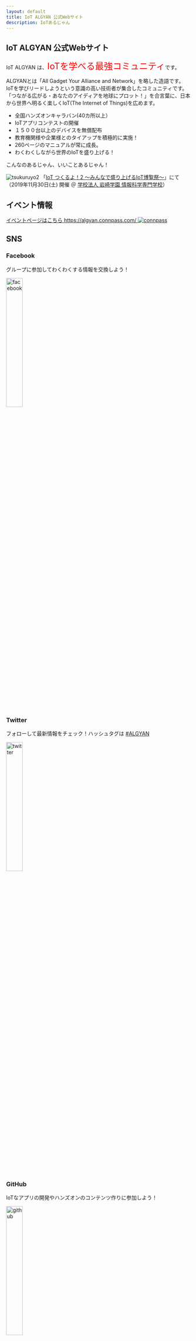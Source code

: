 ```yaml
---
layout: default
title: IoT ALGYAN 公式Webサイト
description: IoTあるじゃん
---
```


## IoT ALGYAN 公式Webサイト

IoT ALGYAN は、<font color="red" size="5">IoTを学べる最強コミュニティ</font>です。

ALGYANとは「All Gadget Your Alliance and Network」を略した造語です。  
IoTを学びリードしようという意識の高い技術者が集合したコミュニティです。  
「つながる広がる・あなたのアイディアを地球にプロット！」を合言葉に、日本から世界へ明るく楽しくIoT(The Internet of Things)を広めます。  

- 全国ハンズオンキャラバン(40カ所以上）
- IoTアプリコンテストの開催
- １５００台以上のデバイスを無償配布
- 教育機関様や企業様とのタイアップを積極的に実施！
- 260ページのマニュアルが常に成長。
- わくわくしながら世界のIoTを盛り上げる！

こんなのあるじゃん、いいことあるじゃん！

![tsukuruyo2](/img/tsukuruyo2.jpg)
「[IoT つくるよ！2 〜みんなで盛り上げるIoT博覧祭〜](https://www.tsukuruyo.net/)」にて  
（2019年11月30日(土) 開催 ＠ [学校法人 岩崎学園 情報科学専門学校](http://isc.iwasaki.ac.jp/index.html)）

## イベント情報

[イベントページはこちら https://algyan.connpass.com/
![connpass](/img/connpass.png)
](https://algyan.connpass.com/)

## SNS

### Facebook

グループに参加してわくわくする情報を交換しよう！

<a href="https://www.facebook.com/groups/ioytjp/"><img src="./img/f_logo_RGB-Hex-Blue_512.png" width="30%" alt="facebook"></a>　

### Twitter

フォローして最新情報をチェック！ハッシュタグは [#ALGYAN](https://twitter.com/search?q=%23ALGYAN&src=typed_query)

<a href="https://twitter.com/IOT_ALGYAN"><img src="./img/Twitter_Social_Icon_Circle_Color.png" width="30%" alt="twitter"></a>

### GitHub

IoTなアプリの開発やハンズオンのコンテンツ作りに参加しよう！

<a href="https://github.com/algyan"><img src="./img/GitHub-Mark-120px-plus.png" width="30%" alt="github"></a>

### ご支援（カンパ・ご協賛）のお願い

[こちらのページ](Donation)をご覧ください

## Members

IoTあるじゃんの素敵な仲間たちを紹介しています！  
ご自身の情報を掲載したい方は、[こちらの資料](https://gitpitch.com/takasehideki/ALGYAN-GitHub_PR-HandsOn/howto)に従ってGitHubでPull Requestをお送りください。

<!--
・お１人ずつ１行でコピペして編集してください（改行が入ると表のレイアウトが崩れます^^;
・お名前はハンドルネームなどでも構いません
・場所は住んでいるところや出没地など！
・SNSは、Facebook・Twitter・GitHubに対応しています。持っていないもの／掲載したくないものは消してください。
・あなたにとってIoTとは？ひと言お寄せください（セル内で改行を入れたい場合は<br>です）
-->

| お名前      | 場所    | SNS | あなたにとってIoTとは？ |
|:------------|:------|:---------:|:------|
| あるじゃん  | 地球    | [![facebook](img/facebook.png)](https://facebook.com/groups/ioytjp/) [![twitter](img/twitter.png)](https://twitter.com/IOT_ALGYAN) [![github](img/github.png)](https://github.com/algyan)   | こんなのあるじゃん、<br>いいことあるじゃん！ |
| 小暮敦彦（ALGYAN理事長だっ）  | 東京    | [![facebook](img/facebook.png)](https://www.facebook.com/atsuhiko.kogure) [![twitter](img/twitter.png)](https://twitter.com/from_akihabara) [![github](img/github.png)](https://github.com/atkogure)   | 総合格闘技と癒し<br>そして、トキメキ！ |
| takasehideki  | 京都    | [![facebook](img/facebook.png)](https://facebook.com/takasehideki) [![twitter](img/twitter.png)](https://twitter.com/TAKASEhideki) [![github](img/github.png)](https://github.com/takasehideki)   | テクノロジーへの愛！ |
| y-chinen  | Kyushu    |    | ワクワク！ |
| ないじゃん  | 宇宙    |   | なんにもないじゃん、<br>うまいはなしなんてないじゃん！ |
| Kento  | 福岡のどっか   | [![twitter](img/twitter.png)](https://twitter.com/4LX16iBzdWveOoZ) [![github](img/github.png)](https://github.com/njc50047)   | 趣味
| sahorange      | Tokyo    | SNS | セミナー参加中 |
| YukoHara  | 東京    | [![facebook](img/facebook.png)](https://www.facebook.com/yuko.hara.58760/) [![twitter](img/twitter.png)](https://twitter.com/mameko0211) [![github](img/github.png)](https://github.com/YukoHara555/hello-world)   | テクノロジーの変化に頑張ってついていきます |
| みほ | かながわ    | [![facebook](img/facebook.png)](https://www.facebook.com/miho.nagahama.98) [![twitter](img/twitter.png)](https://twitter.com/Miho_x_x_N) [![github](img/github.png)](https://github.com/MihoNagahama)   | できてんのかな<br>どきどき |
| おおえ      | あるじゃん | [![facebook](img/facebook.png)](https://www.facebook.com/yutaka.ohe/) [![github](img/github.png)](https://github.com/y-ohe)   | いろいろなガジェットを<br>組み合わせ自由にネットに繋いで<br>いいことあるじゃん！ |
| 吉田健一  | 香川    | [![facebook](img/facebook.png)](https://www.facebook.com/setouchimusic1167/) [![github](img/github.png)](https://github.com/scbc1167)   |ちょっと先の未来を拓くテクノロジー|
| みずりゅ  | 神奈川    | [![twitter](img/twitter.png)](https://twitter.com/MzRyuKa) [![github](img/github.png)](https://github.com/rykawamu)   |Nerves楽しいですよ|
| TakSan  | 大阪    | [![facebook](img/facebook.png)](https://www.facebook.com/TakSan0) [![twitter](img/twitter.png)](https://twitter.com/TakSan0) [![github](img/github.png)](https://github.com/TakSan0/)   | まだまだモヤモヤ |
| robojp    | 名古屋 | [![facebook](img/facebook.png)](https://facebook.com/robojp/) [![twitter](img/twitter.png)](https://twitter.com/robojp) [![github](img/github.png)](https://github.com/robojp)   | こんなのあるじゃん、<br>とってもいいことあるじゃん！ |
| sone | 浜松    | [![facebook](img/facebook.png)](https://www.facebook.com/takuro.sone.1) [![twitter](img/twitter.png)](https://twitter.com/s_o_n_e) [![github](img/github.png)](https://github.com/s-o-n-e)   | Motorcycle IoT! |
| gpsnmea  | 神奈川 | [![facebook](img/facebook.png)](https://facebook.com/gpsnmea/) [![twitter](img/twitter.png)](https://twitter.com/gpsnmea) [![github](img/github.png)](https://github.com/gpsnmea)   | 電子工作大好き、3Dプリンター最高! |
| sannwa_o  | Aichi    | [![github](img/github.png)](https://github.com/sannwao)   | IoTはホビーと仕事(?) |
| 通りすがり  | 岡山    |[![github](img/github.png)](https://github.com/mrkwllstn)   | 不思議の国 |
| ヒロキ | 熊本    | [![facebook](img/facebook.png)](https://www.facebook.com/atsuhiko.kogure) [![twitter](img/twitter.png)](https://twitter.com/from_akihabara) [![github](img/github.png)](https://github.com/atkogure)   | モノづくり|
|matsujirushi|愛知|[![facebook](img/facebook.png)](https://www.facebook.com/takashi.matsuoka.37) [![twitter](img/twitter.png)](https://twitter.com/matsujirushi12) [![github](img/github.png)](https://github.com/matsujirushi)|ものづくり|
| Y.Fujita  | 神戸    | [![twitter](img/twitter.png)](https://twitter.com/YSFT_KOBE) [![github](img/github.png)](https://github.com/YSFT-KOBE)   | 恋人です！ |
| あらやん  | 栃木    | [![github](img/github.png)](https://github.com/ArayanAce)   | なんもないんだな。 |
| yoshiwo  | 火星    | [![twitter](img/twitter.png)](https://twitter.com/ashioto521) [![github](img/github.png)](https://github.com/yoshiwo115)   | 命 |
| 西川幸延　  | 金沢    | [![facebook](img/facebook.png)](https://facebook.com/doraetrobo/) [![twitter](img/twitter.png)](https://twitter.com/dora_etrobo) [![github](img/github.png)](https://github.com/etrobo)   | IoTラブ、<br>楽しい！ |
| 前野秀史　  | 東京    | [![facebook](img/facebook.png)](https://facebook.com/hideshi.maeno/) [![twitter](img/twitter.png)](https://twitter.com/skycatneo) [![github](img/github.png)](https://github.com/maenoh)   | アイデアを<br>形に！ |
| arigema  | 地球    | [![github](img/github.png)](https://github.com/arigema)   | 気になっていること<br>知りたいことあるじゃん！ |
| Sajiki A. Tatsuo | Hokkaido | [![github](img/github.png)](https://github.com/tsajiki) | Physical computing. |
|たていし|多摩南部〜相模原| [![facebook](img/facebook.png)](https://www.facebook.com/akira.ignote) [![github](img/github.png)](https://github.com/greennote)|現実世界との架け橋|
| m1test  | 田舎    | [![facebook](img/facebook.png)](https://facebook.com/m1test/) [![twitter](img/twitter.png)](https://twitter.com/m1test) [![github](img/github.png)](https://github.com/mitest)   | IoT…縁ないなぁ |
| こにし  | 大阪  |  [![github](img/github.png)](https://github.com/akimasakonishi/) | ちょっとだけ触れる！ |
| katakaku | 太陽系    |  [![twitter](img/twitter.png)](https://twitter.com/konekonopapa) [![github](img/github.png)](https://github.com/katakaku)   | ネコでもできるかな、<br>いいことあるじゃん！ |
| 桜井　厚 ![image](https://avatars0.githubusercontent.com/u/64763?s=40) | 名古屋市    | [![github](img/github.png)](https://github.com/mocapapa/)   | 何か作りたい |
| Lakefield  | 鎌倉    | [![facebook](img/facebook.png)](https://www.facebook.com/akira.urano.73/) [![github](img/github.png)](https://github.com/lakefield7/)   |Enjoy、<br>IoT！ |
| 長谷川  | 横浜    | [![facebook](img/facebook.png)](https://facebook.com/yoshiaki.hasegawa.75) | 未知のもの、勉強するもの |
| KogaSense  | 札幌    | [![facebook](img/facebook.png)](https://facebook.com/takaaki.koga.98/) [![twitter](img/twitter.png)](https://twitter.com/KogaSense)   | 老後の生業 |
| Cyber-U9  | 神奈川    |[![github](img/github.png)](https://github.com/Cyber-U9)   | 夢があるじゃん！ |
| utuka8086 | 関東    | [![github](img/github.png)](https://github.com/utuka8080)   | IOT<br>IOT! |
| keni-n  |  東京   | [![facebook](img/facebook.png)](https://facebook.com/KenichiNagai) [![github](img/github.png)](https://github.com/keni-n)   | 自分で作るもの |
| 安藤沙樹  | 仙台    | [![twitter](img/twitter.png)](https://twitter.com/PolTabasko) [![github](img/github.png)](https://github.com/and1720015)   | ロマンと可能性無限大 |
| tamotsu777  | 地球    | [![twitter](img/twitter.png)](https://twitter.com/tamotsu777) [![github](img/github.png)](https://github.com/tamotsu777)   | 未来 |
| 5002202  | 長野    |  | 役に立たない |
| Susumu  | 滋賀    | [![github](img/github.png)](https://github.com/SusumuOoe)   | AIとの両輪技術! |
| Shoko  | 福岡    | [![facebook](img/facebook.png)](https://www.facebook.com/shoko.ishigaki.3) [![twitter](img/twitter.png)]() [![github](img/github.png)](https://github.com/shoko93/)   | 無限に広がる可能性 |
| @tatsu1225  | くまもと    | [![facebook](img/facebook.png)](https://www.facebook.com/oikawa.tatsuhiro) [![github](img/github.png)](https://github.com/tatsu1225)   | IoTあるじゃん！<br>組込み |
| hiroyuki_0252  | 鎌倉    | [![facebook](img/facebook.png)](https://www.facebook.com/hiroyuki.matsubara.58) [![github](img/github.png)](https://github.com/hrmatsubara)   | 最高の暇潰し！ |
| motoms  | 東京    | [![facebook](img/facebook.png)](https://https://www.facebook.com/profile.php?id=100000160636541) [![github](img/github.png)](https://github.com/makermotomi)   | 興味のままに楽しむ！、<br>動いたら面白い！ |
| ながひさ  | 埼玉    | [![facebook](img/facebook.png)](https://facebook.com/kenzo.nagahisa/) [![twitter](img/twitter.png)](https://twitter.com/kenzonag) [![github](img/github.png)](https://github.com/nagahisa)   | 良いかげんで、<br>ぼちぼちやろうねー |
| 弘T  | 関西    | [![facebook](img/facebook.png)](https://facebook.com/遠塚弘) [![github](img/github.png)](https://github.com/HiroshiTotsuka)   | 勉強してます<br>苦戦中|
| isoy  | 港区赤坂    | [![github](img/github.png)](https://github.com/300350)   | 脳みそサウナ<br>気持ちいい！ |
| Atomu Hidaka  | 東京・府中市  | [![facebook](img/facebook.png)](https://www.facebook.com/ahidaka) [![twitter](img/twitter.png)](https://twitter.com/AtomuHidaka) [![github](img/github.png)](https://github.com/ahidaka)   | GitHub 最高！違うか。IoT最高！ |
| fu  | 東京    | [![github](img/github.png)](https://github.com/fu-s28)   | いろいろ<br>おもしろい<br>つながり |
| Az  | 東京    | [![twitter](img/twitter.png)](https://twitter.com/imuz) [![github](img/github.png)](https://github.com/Azu-Y)   | 自分に便利なおもちゃを作れるツール♪<br>（だといいなぁ） |
| 出木谷 佳彦 | 地球    | [![github](img/github.png)](https://github.com/dekigai)   | 便利な生活 |
| koujik  | 横浜    | [![twitter](img/twitter.png)](https://twitter.com/koujik) [![github](img/github.png)](https://github.com/koujik)   | Lチカからスタート |
| sato  |  山奥    | [![github](img/github.png)](https://github.com/yamabosi)   | ちょっとした、<br>楽しい暇つぶし |
| Cognac  | Japan    | [![github](img/github.png)](https://github.com/Cognac-Git)   | 夢 |
| きくゆた  | 高知県香美市 | [![facebook](img/facebook.png)](https://www.facebook.com/yutaka.kikuchi.7549) [![twitter](img/twitter.png)](https://twitter.com/kikuyuta) [![github](img/github.png)](https://github.com/kikuyuta)   | Elixir/Nerves入門<br>お楽しみに |
| 鄭　喆敏（テイ　アキトシ）  | 信州    | [![facebook](img/facebook.png)](https://facebook.com/akitoshi.tei) [![twitter](img/twitter.png)](https://twitter.com/akitoshi_tei) [![github](img/github.png)](https://github.com/AkitoshiTei)   | 信州南部を拠点に活動しています。<br>IoTは生活を楽しくするためのツールだと思います。 |
| simopion | tokyo   | [![facebook](img/facebook.png)](https://facebook.com/jun.shimoyama/) [![twitter](img/twitter.png)](https://twitter.com/JunShimoyama) [![github](img/github.png)](https://github.com/simopion/)   | わくわくの源 |
| ygoto  | niigata    | [![twitter](img/twitter.png)](https://twitter.com/YAckerman4) [![github](img/github.png)](https://github.com/yoshua-ackerman)   | aaa |
| gitochan88  | 大阪    | [![facebook](img/facebook.png)](https://www.facebook.com/atsushi.itoh.37) [![twitter](img/twitter.png)](https://twitter.com/a_itochan) [![github](img/github.png)](https://github.com/gitochan88)   |  |
| BotanicFields | 川崎市 | [![facebook](img/facebook.png)](https://www.facebook.com/botanicfields/) [![twitter](img/twitter.png)](https://twitter.com/botanicfields) [![github](img/github.png)](https://github.com/botanicfields)   | to be one of Makers、<br>To be! |
| mtikeda  | M's    | [![twitter](img/twitter.png)](https://twitter.com/mtikeda) [![github](img/github.png)](https://github.com/mtikedagit)   | 未知 |
| やぎ  | 神奈川   |  [![twitter](img/twitter.png)](https://twitter.com/goatpmrf) [![github](img/github.png)](https://github.com/goatpmrf)   | 楽しいやつ |
| 林　伸夫  | 田舎    | [![facebook](img/facebook.png)](https://www.facebook.com/nobuoh) [![twitter](img/twitter.png)](https://twitter.com/haya_sann)   | あなたにとってのIoTとは<br>世の中を支配したいよ |
| YOKO  | 横浜＿大府    | [![facebook](img/facebook.png)](https://https://www.facebook.com/yoko.fukunaga.54) [![github](img/github.png)](https://https://github.com/Hiromumama)   | 人の効率的管理手法、<br>将来の仕事 |
| なかまえ  | 川崎    | [![facebook](img/facebook.png)](https://facebook.com/ryo.nakamae.3/) [![twitter](img/twitter.png)](https://twitter.com/ryo_naka) [![github](img/github.png)](https://github.com/RyoNakamae)   | 業務に見せかけられる趣味 |
| dimanche  | Kyoto  | [![twitter](img/twitter.png)](https://twitter.com/m301892) [![github](img/github.png)](https://github.com/alamozza)   | I love it! |
| kein  | 日本    | [![twitter](img/twitter.png)](https://twitter.com/Kein74007910) [![github](img/github.png)](https://github.com/keinR35)   |IoTといえば、<br>ビッグデータ |
| Julia  | Tokyo    | [![facebook](img/facebook.png)](https://facebook.com/nakano.hideko.5) [![twitter](img/twitter.png)](https://twitter.com/julia_hn) [![github](img/github.png)](https://github.com/Julia-hn)   | 豊かで、楽しい遊び！ |
| atoc  | 大阪    | ひみつ　というかほとんど使っていない   | ネットも動かせる組み込み |
| Tsuka  | 奈良    | [![facebook](img/facebook.png)](https://facebook.com/katsutakat/) [![twitter](img/twitter.png)](https://twitter.com/AkiraSenpai_KT) [![github](img/github.png)](https://github.com/TsukaGit)   | 魔宮<br>そして迷走 |
| hki  | shibuya    | [![facebook](img/facebook.png)](https://ja-jp.facebook.com/CompuTrainer/) [![twitter](img/twitter.png)](https://twitter.com/computrainerjpn)  | あかん、<br>これはあかん！ |
| nono  | 四国    | [![github](img/github.png)](https://github.com/nonosan85)   | うーん<br>難しい！ |
| myasu  | Kurashiki    | [![facebook](img/facebook.png)](https://www.facebook.com/yasuhiro.miyake.5076) [![twitter](img/twitter.png)](https://twitter.com/etcinitd) [![github](img/github.png)](https://github.com/trihome)   | 技術のサンドボックス |
| lirevo  | 新潟    | [![facebook](img/facebook.png)](https://www.facebook.com/lirevo.sugi) [![twitter](img/twitter.png)](https://twitter.com/a10teki) |  |
| test  | Moon    |   | 楽をして早く帰るためのもの |
| excl-zoo  | 東京    | [![twitter](img/twitter.png)](https://twitter.com/exclzoo) [![github](img/github.png)](https://github.com/exclzoo)   | 何が新しいのかわからないのがいい！ |
| holy  | 東京    | [![twitter](img/twitter.png)](https://twitter.com/holy) [![github](img/github.png)](https://github.com/Tomo-Horiuchi)   |  |
| いぎ  | 大阪    | [![facebook](img/facebook.png)](https://facebook.com/yasu.igi/) [![twitter](img/twitter.png)](https://twitter.com/igiy) [![github](img/github.png)](https://github.com/igiy)   | いろんなことができる夢の入り口 |
| usertumi  | kanagawa    | [![github](img/github.png)](https://github.com/usertumi)   | 手軽にできる<br>モノづくり |
| hide        | 神奈川  | [![facebook](img/facebook.png)](https://facebook.com/sample/) [![twitter](img/twitter.png)](https://twitter.com/sample) | 総合格闘技<br>そしてトキメキ |
| いのうえ　みのる  | とうきょうと    | [![facebook](img/facebook.png)](https://facebook.com/minoru.inoue.90) [![twitter](img/twitter.png)](https://twitter.com/henjin01_Fab) [![github](img/github.png)](https://github.com/henjin0)   | エンジニア会の<br>総合格闘技! |
| 金子  | 北海道    | [![github](img/github.png)](https://github.com/ToshiakiKaneko)   | 監視されてる。 |
| ゆうこりん  | こりん星    |  | ばくはつしちゃったじゃん |
| tonegawa | 地球    |  [![twitter](img/twitter.png)](https://twitter.com/to_ne_gawa) [![github](img/github.png)](https://github.com/tnriver)   |  |
| tyokochin  | ｔokyo    | [![facebook](img/facebook.png)]() [![twitter](img/twitter.png)]() [![github](img/github.png)](https://github.com/tyokochin)   | 便利そう |
| Watabou  | 東京    | [![facebook](img/facebook.png)](https://www.facebook.com/wataru.kato.186) [![twitter](img/twitter.png)](https://twitter.com/zae38) [![github](img/github.png)](https://github.com/watarukato)   | 永遠のLチカ<br>そろそろLチカの次へ  |
| 夏目久作  | 茨城県    | [![github](img/github.png)](https://github.com/qsaku)   | 現在勉強中です！ |
| ヒロ  | 中国地方    | [![twitter](img/twitter.png)](https://twitter.com/hironetoge5228) [![github](img/github.png)](https://github.com/hiro-hiro)   | もっといじっていきたいもの |
| ゆう  | 千葉    | [![facebook](img/facebook.png)](https://facebook.com/yuu.nakamura.319/) [![twitter](img/twitter.png)](https://twitter.com/yu_naka0607) [![github](img/github.png)](https://github.com/yuu-nakamura)   | 可能性 |
| robin29man  | 埼玉    | [![facebook](img/facebook.png)](https://facebook.com/soichiro.inoue.92/) [![twitter](img/twitter.png)](https://twitter.com/schr_i) [![github](img/github.png)](https://github.com/robin29man)   | 自分の頭の中を形にするところ |
| A.T   | 暮れの町    |  |暮れの町の夜明け |
| AyFy785  | 地球    |  [![github](img/github.png)](https://github.com/AyFy785)   |  |
| osamnunize  | 東京    | [![facebook](img/facebook.png)](https://www.facebook.com/osamunize) [![twitter](img/twitter.png)](https://twitter.com/osamunize) [![github](img/github.png)](https://github.com/osamunize)   | GitHub完全に理解した |
| ktetsuo  | 静岡    | [![twitter](img/twitter.png)](https://twitter.com/ktetsuo) [![github](img/github.png)](https://github.com/ktetsuo)   | 組み込みエンジニアとWebエンジニアが出会うところ |
| tak-11  | 地球    | [![github](img/github.png)](https://github.com/tak-11)   | 自然との繋がり |
| motycom  | 関西    | [![twitter](img/twitter.png)](https://twitter.com/mashimotoy03)| 便利になる<br>新しさ |
| kj75  | 月    | [![github](img/github.png)](https://github.com/kj75)   | 夢をかなえる |
| tattcho  | おうち    |  [![twitter](img/twitter.png)](https://twitter.com/62mutu3) [![github](img/github.png)](https://github.com/tattcho)   | 目標 |
| nakkyi | japan    | [![facebook](img/facebook.png)](https://facebook.com/中村恭一) [![twitter](img/twitter.png)](https://twitter.com/nakkyi) [![github](img/github.png)](https://github.com/nakkyi)   | 自動運転技術 <br>|
| asoda  | 東京    | [![facebook](img/facebook.png)](https://www.facebook.com/atsuhiro.soda/) [![github](img/github.png)](https://github.com/atsuhirosoda)   | 引きこもって完全リモートワークするためのお道具 |
| zazi27  | 東京    | [![twitter](img/twitter.png)](https://twitter.com/zazitto27) [![github](img/github.png)](https://github.com/zazi27)   | ダイレクトなユーザー体験を提供できるもの |
| ynabe009  | 地球    | [![github](img/github.png)](https://github.com/ynabe009)   | なにそれ!?おいしいの？ |
| 尾塩 健二  | Tokyo   | [![facebook](img/facebook.png)](https://www.facebook.com/profile.php?id=100009136481805&sk=about)  |  |
| Aqua Horizon  |   | [![github](img/github.png)](https://github.com/AquaHorizon)   | 未来への切符 |
| artinring  | Nagoya    |  [![github](img/github.png)](https://github.com/artinring)   | やること沢山、<br>時間が欲しいよ~。 |
| shu0812  | 西東京    | [![facebook](img/facebook.png)](https://facebook.com/sota221017) [![twitter](img/twitter.png)](https://twitter.com/shu__0812) [![github](img/github.png)](https://github.com/shusuke0812)   | ワクワクするものづくり  |
| linyixian  | 地球    | [![facebook](img/facebook.png)](https://www.facebook.com/yoshinori.hayashi.33) [![twitter](img/twitter.png)](https://twitter.com/linyixian) [![github](img/github.png)](https://github.com/linyixian)   | IoTHub<br>いいことあるじゃん！ |
| たこぴん  | 鶴見    | [![facebook](img/facebook.png)](https://www.facebook.com/shin.takeuchi.31) [![twitter](img/twitter.png)](https://twitter.com/stake2722) [![github](img/github.png)](https://github.com/stake2722)   | 遠隔のものをいじるじゃん、<br>触覚あったらいいじゃん！ |
| mkby  | TKO   |   |  |
| 薄井信将  | 東京　| [![facebook](img/facebook.png)](https://www.facebook.com/nobumasa.usui/) [![twitter](img/twitter.png)](https://twitter.com/insn_nqou) [![github](img/github.png)](https://github.com/insn1013)   | パラダイム・シフトのきっかけ、<br>いいことあるじゃん！ |
| sereka  | 神奈川県    | [![twitter](img/twitter.png)](https://twitter.com/ov_vo) [![github](img/github.png)](https://github.com/tereka)   | あるじゃん、<br>いいことあるじゃん！ |
| tokky  | 地球    |   | ここになにかが表示される |
| にしだ ゆうき  | 東京    | [![facebook](img/facebook.png)](https://www.facebook.com/rabbits1987) [![twitter](img/twitter.png)](https://twitter.com/rabbits1987) [![github](img/github.png)](https://github.com/Nyuuki0224)   | 情熱を注ぐに値する面白い概念！ |
| ひろさん  | 横浜    |   | リタイヤ後のやりがい、<br>いいことあるじゃん！ |
| moruxa | 栃木    | [![facebook](img/facebook.png)](https://facebook.com/moruxa.nanda/) [![twitter](img/twitter.png)](https://twitter.com/moruxa) [![github](img/github.png)](https://github.com/moruxa)   | 来世に期待 |
| JESSICA-YXS  | 地球    |    |    |
| MH  | 品川    | [![facebook](img/facebook.png)](https://facebook.com/minghong/) [![twitter](img/twitter.png)](https://twitter.com/minghong) [![github](img/github.png)](https://github.com/minghong)   | 最高の趣味、<br>がんばれIoT！ |
| YASCODE  | Japan    | [![github](img/github.png)](https://github.com/yascode)   | ！ |
| yuri-k-t  | 神奈川    |  | おもちゃ箱 |
| pokibon  | 相模原  | [![facebook](img/facebook.png)](https://facebook.com/kimio.ohe) [![twitter](img/twitter.png)](https://twitter.com/pokibon) [![github](img/github.png)](https://github.com/pokibon)   | 出会い、<br>と愛！ |
| Koki mu | 神奈川    | [![twitter](img/twitter.png)](https://twitter.com/Kokimu2Kokimu) [![github](img/github.png)](https://github.com/Kokimu2Kokimu)   | ！ |
| kinoko  | 地球    | なし   | 興味のあるもの |
| ykk  | 東京    |  | test<br> |
| 伊藤　裕一  | 東京    |    |  |
| yukkuriDo  | 大阪   | [![github](img/github.png)](https://github.com/yukkuriDo)   | 面白い最新技術 |
| jing  | 広島    |[![github](img/github.png)](https://github.com/ztujing) | いいじゃん！ |
| いずみ♡  | 京都    | [![facebook](img/facebook.png)](https://www.facebook.com/izumitomonori) [![twitter](img/twitter.png)](https://twitter.com/izumitomonori) [![github](img/github.png)](https://github.com/izumitomonori)   | わかんなぃ… |
| masahiko03      | 神奈川 | [![github](img/github.png)](https://github.com/masahiko03)   | 無限の可能性を感じます |
| Natsumi HORI | 大阪 | [![facebook](img/facebook.png)](https://facebook.com/HN0722) [![twitter](img/twitter.png)](https://twitter.com/_handle_name) [![github](img/github.png)](https://github.com/horinat)   | プログラミング、<br>できるようになりたい！ |
| yohata    | JP  | ひみつ！　　| べんりなもの！！ |

